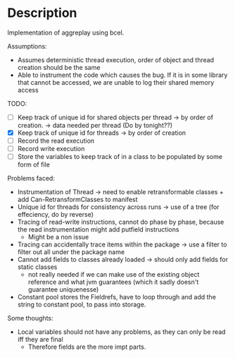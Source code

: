 # Description

Implementation of aggreplay using bcel.

Assumptions:
 * Assumes deterministic thread execution, order of object and thread creation should be the same
 * Able to instrument the code which causes the bug. If it is in some library that cannot be accessed, we are unable to log their shared memory access

TODO:
 - [ ] Keep track of unique id for shared objects per thread -> by order of creation. -> data needed per thread (Do by tonight??)
 - [x] Keep track of unique id for threads -> by order of creation
 - [ ] Record the read execution
 - [ ] Record write execution
 - [ ] Store the variables to keep track of in a class to be populated by some form of file

Problems faced:
 * Instrumentation of Thread -> need to enable retransformable classes + add Can-RetransformClasses to manifest
 * Unique id for threads for consistency across runs -> use of a tree (for effeciency, do by reverse)
 * Tracing of read-write instructions, cannot do phase by phase, because the read instrumentation might add putfield instructions
 	* Might be a non issue
 * Tracing can accidentally trace items within the package -> use a filter to filter out all under the package name
 * Cannot add fields to classes already loaded -> should only add fields for static classes
 	* not really needed if we can make use of the existing object reference and what jvm guarantees (which it sadly doesn't guarantee uniquenesse)
 * Constant pool stores the Fieldrefs, have to loop through and add the string to constant pool, to pass into storage.

 
Some thoughts:
 * Local variables should not have any problems, as they can only be read iff they are final
   * Therefore fields are the more impt parts.